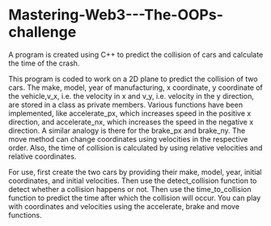 # Mastering-Web3---The-OOPs-challenge
A program is created using C++ to predict the collision of cars and calculate the time of the crash.

This program is coded to work on a 2D plane to predict the collision of two cars. The make, model, year of manufacturing, x coordinate, y coordinate of the vehicle,v_x, i.e. the velocity in x and v_y, i.e. velocity in the y direction, are stored in a class as private members. Various functions have been implemented, like accelerate_px, which increases speed in the positive x direction, and accelerate_nx, which increases the speed in the negative x direction. A similar analogy is there for the brake_px and brake_ny. The move method can change coordinates using velocities in the respective order. Also, the time of collision is calculated by using relative velocities and relative coordinates.

For use, first create the two cars by providing their make, model, year, initial coordinates, and initial velocities. Then use the detect_collision function to detect whether a collision happens or not. Then use the time_to_collision function to predict the time after which the collision will occur. You can play with coordinates and velocities using the accelerate, brake and move functions.

